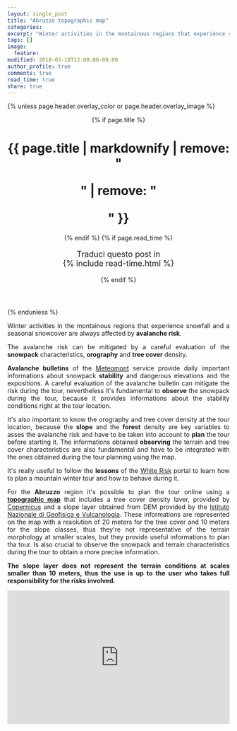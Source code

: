 ```yaml
---
layout: single_post
title: "Abruzzo topographic map"
categories:
excerpt: "Winter activities in the montainous regions that experience snowfall and a seasonal snowcover..."
tags: []
image:
  feature:
modified: 2018-03-10T12:00:00-00:00 
author_profile: true
comments: true
read_time: true
share: true
---
```

{% unless page.header.overlay_color or page.header.overlay_image %}
<header>
  {% if page.title %}<h1 class="page__title" itemprop="headline">{{ page.title | markdownify | remove: "<p>" | remove: "</p>" }}</h1>{% endif %}
  {% if page.read_time %}
    <p style="font-size:18px" class="page__meta">
      <i class="fa fa-language" aria-hidden="true"></i> Traduci questo post in <a href="{{ site.url }}{{ site.baseurl }}/_postsiita/2018-03-10-abruzzomap-ita"></a><BR>
      <i class="fa fa-clock-o" aria-hidden="true"></i> {% include read-time.html %}
    </p>
  {% endif %}
</header>
{% endunless %} 

<p style="text-align: justify;">
Winter activities in the montainous regions that experience snowfall and a seasonal snowcover are always affected by <b>avalanche risk</b>.

<p style="text-align: justify;">
The avalanche risk can be mitigated by a careful evaluation of the <b>snowpack</b> characteristics, <b>orography</b> and <b>tree cover</b> density.

<p style="text-align: justify;">
<b>Avalanche bulletins</b> of the <a href="http://www.meteomont.gov.it/infoMeteo/stampaBollettinoStampa.do?settore=D" target="_blank">Meteomont</a> service provide daily important informations about snowpack <b>stability</b> and dangerous elevations and the expositions. A careful evaluation of the avalanche bulletin can mitigate the risk during the tour, nevertheless it's fundamental to <b>observe</b> the snowpack during the tour, because it provides informations about the stability conditions right at the tour location.

<p style="text-align: justify;">
It's also important to know the orography and tree cover density at the tour location, because the <b>slope</b> and the <b>forest</b> density are key variables to asses the avalanche risk and have to be taken into account to <b>plan</b> the tour before starting it. The informations obtained <b>observing</b> the terrain and tree cover characteristics are also fundamental and have to be integrated with the ones obtained during the tour planning using the map.

<p style="text-align: justify;">
It's really useful to follow the <b>lessons</b> of the <a href="https://www.whiterisk.ch/it/" target="_blank">White Risk</a> portal to learn how to plan a mountain winter tour and how to behave during it.

<p style="text-align: justify;">
For the <b>Abruzzo</b> region it's possible to plan the tour online using a <a href="https://edrap.github.io/leaflet/abruzzomap.html" target="_blank"><b>topographic map</b></a> that includes a tree cover density laver, provided by <a href="https://land.copernicus.eu/pan-european/high-resolution-layers/forests/tree-cover-density" target="_blank">Copernicus</a> and a slope layer obtained from DEM provided by the <a href="http://tinitaly.pi.ingv.it/" target="_blank">Istituto NazionaIe di Geofisica e Vulcanologia</a>. These informations are represented on the map with a resolution of 20 meters for the tree cover and 10 meters for the slope classes, thus they're not representative of the terrain morphology at smaller scales, but they provide useful informations to plan tha tour. Is also crucial to observe the snowpack and terrain characteristics during the tour to obtain a more precise information.

<p style="text-align: justify;">
<b>The slope layer does not represent the terrain conditions at scales smaller than 10 meters, thus the use is up to the user who takes full responsibility for the risks involved.</b>

<div style="width: 100%; height: 100%; margin: 0 auto;">
<div style="position: relative; padding-top: 60%;"><iframe style="position: absolute; top: 0; left: 0; width: 100%; height: 100%;" src="https://edrap.github.io/leaflet/abruzzomap.html" frameborder="0" allowfullscreen="allowfullscreen"></iframe></div>
</div>

{% if page.comments %}
<div id="disqus_thread"></div>
<script id="dsq-count-scr" src="//https-edrap-github-io.disqus.com/count.js" async></script>
<script>
/**
*  RECOMMENDED CONFIGURATION VARIABLES: EDIT AND UNCOMMENT THE SECTION BELOW TO INSERT DYNAMIC VALUES FROM YOUR PLATFORM OR CMS.
*  LEARN WHY DEFINING THESE VARIABLES IS IMPORTANT: https://disqus.com/admin/universalcode/#configuration-variables*/
/*
var disqus_config = function () {
this.page.url = page.url;  // Replace PAGE_URL with your page's canonical URL variable
this.page.identifier = page.id; // Replace PAGE_IDENTIFIER with your page's unique identifier variable
};
*/
(function() { // DON'T EDIT BELOW THIS LINE
var d = document, s = d.createElement('script');
s.src = 'https://https-edrap-github-io.disqus.com/embed.js';
s.setAttribute('data-timestamp', +new Date());
(d.head || d.body).appendChild(s);
})();
</script>
<noscript>Please enable JavaScript to view the <a href="https://disqus.com/?ref_noscript">comments powered by Disqus.</a></noscript>
{% endif %}
